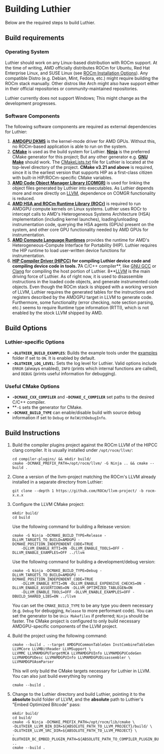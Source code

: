 # Building Luthier
Below are the required steps to build Luthier.
## Build requirements

### Operating System
Luthier should work on any Linux-based distribution with ROCm support. At the time of writing, AMD officially
distributes ROCm for Ubuntu, Red Hat Enterprise Linux, and SUSE Linux
(see [ROCm Installation Options](https://rocm.docs.amd.com/projects/install-on-linux/en/latest/tutorial/install-overview.html)).
Any compatible Distro (e.g. Debian, Mint, Fedora, etc.) might require building the ROCm stack manually.
Other distros like Arch might also have support either in their official repositories or community-maintained
repositories.

Luthier currently does not support Windows; This might change as the development progresses.

### Software Components
The following software components are required as external dependencies for Luthier:
1. **[AMDGPU DKMS](https://docs.amd.com/projects/install-on-linux/en/latest/how-to/native-install/ubuntu.html#register-kernel-mode-driver)**
is the kernel-mode driver for AMD GPUs. Without this, no ROCm-based application is able to run on the system.
2. **[CMake](https://cmake.org/)** is used as the build system for Luthier. **[Ninja](https://ninja-build.org/)**
is the preferred CMake generator for this project; But any other generator e.g. **[GNU Make](https://www.gnu.org/software/make/)**
should work. The [CMakeLists.txt](../CMakeLists.txt) file for Luthier is located at the top-level directory of the project.
**CMake v3.21 and above** is required, since it is the earliest version that supports HIP as a first-class citizen
with built-in HIP/ROCm-specific CMake variables.
3. **[AMD Code Object Manager Library (COMGR)](https://github.com/ROCm/llvm-project/tree/amd-staging/amd/comgr)** is used
for linking the object files generated by Luthier into executables. As Luthier depends more and more directly
on [LLVM](https://llvm.org/), dependence on COMGR functionality is reduced.
4. **[AMD HSA and ROCm Runtime Library (ROCr)](https://github.com/ROCm/ROCR-Runtime)** is required to run AMDGPU compute
kernels on Linux systems. Luthier uses ROCr to intercept calls to AMD's Heterogeneous Systems Architecture (HSA)
implementation (including kernel launches), loading/unloading instrumentation code,
querying the HSA agents (GPUs) present on the system, and other core GPU functionality needed by AMD GPUs for instrumentation.
5. **[AMD Compute Language Runtimes](https://github.com/ROCm/clr)** provides the runtime for AMD's
Heterogeneous-Compute Interface for Portability (HIP). Luthier requires the HIP runtime to load user-written device functions
for instrumentation.
6. **[HIP Compiler Driver (HIPCC)](https://github.com/ROCm/HIPCC) for compiling Luthier device code and compiling device code
in tools.
7**A C/C++ compiler**, like [GNU GCC](https://gcc.gnu.org/) or [Clang](https://clang.llvm.org/) for compiling the host
portion of Luthier.
8**[LLVM](https://llvm.org/) is the main driving force of Luthier. As of right now, it is used to disassemble
instructions in the loaded code objects, and generate instrumented code objects. Even though the ROCm stack is shipped with a
working version of LLVM, Luthier requires the generated tables for the instructions and registers described by the
AMDGPU target in LLVM to generate code.
Furthermore, some functionality (error checking, note section parsing, etc.) seems to require
Runtime type information (RTTI), which is not enabled by the stock LLVM shipped by AMD.

## Build Options

### Luthier-specific Options
- **```-DLUTHIER_BUILD_EXAMPLES```**: Builds the example tools under the [examples](../examples) folder if set to 
```ON```. It is enabled by default.
- **```-DLUTHIER_LOG_LEVEL```**: Sets the log level for Luthier. Valid options include ```ERROR``` (always enabled), 
```INFO``` (prints which internal functions are called), and ```DEBUG``` (prints useful information for debugging).

### Useful CMake Options
- **```-DCMAKE_CXX_COMPILER```** and **```-DCMAKE_C_COMPILER```** set paths to the desired C/C++ compiler.
- **```-G``` sets the generator for CMake.
- **```-DCMAKE_BUILD_TYPE```** can enable/disable build with source debug information if set to ```Debug``` or
```RelWithDebugInfo```.

## Build Instructions
1. Build the compiler plugins project against the ROCm LLVM of the HIPCC clang compiler. It is usually installed under
   `/opt/rocm/llvm/`:
    ```shell
   cd compiler-plugins/ && mkdir build/
   cmake -DCMAKE_PREFIX_PATH=/opt/rocm/llvm/ -G Ninja .. && cmake --build .
   ```

2. Clone a version of the llvm-project matching the ROCm's LLVM already installed in a separate directory from Luthier:
    ```shell
    git clone --depth 1 https://github.com/ROCm/llvm-project/ -b rocm-x.x.x
    ```

3. Configure the LLVM CMake project:
    ```shell
    mkdir build/
    cd build
    ```
    Use the following command for building a Release version:
    ```shell
    cmake -G Ninja -DCMAKE_BUILD_TYPE=Release -DLLVM_TARGETS_TO_BUILD=AMDGPU -DCMAKE_POSITION_INDEPENDENT_CODE=TRUE
        -DLLVM_ENABLE_RTTI=ON -DLLVM_ENABLE_TOOLS=OFF -DLLVM_ENABLE_EXAMPLES=OFF ../llvm
    ```
    Use the following command for building a development/debug version:
    ```shell
    cmake -G Ninja -DCMAKE_BUILD_TYPE=Debug -DLLVM_TARGETS_TO_BUILD=AMDGPU -DCMAKE_POSITION_INDEPENDENT_CODE=TRUE
        -DLLVM_ENABLE_RTTI=ON -DLLVM_ENABLE_EXPENSIVE_CHECKS=ON -DLLVM_ENABLE_ASSERTIONS=ON -DLLVM_OPTIMIZED_TABLEGEN=ON
        -DLLVM_ENABLE_TOOLS=OFF -DLLVM_ENABLE_EXAMPLES=OFF -DBUILD_SHARED_LIBS=ON ../llvm
    ```
    You can set the `CMAKE_BUILD_TYPE` to be any type you deem necessary (e.g. `Debug` for debugging, `Release` to more 
    performant code).
    You can set the generator to be `Unix Makefiles` if preferred; `Ninja` should be faster.
    The CMake project is configured to only build necessary AMDGPU-specific components of the LLVM project.
4. Build the project using the following command:
    ```shell
    cmake --build . --target AMDGPUCommonTableGen InstCombineTableGen LLVMCore LLVMBitReader LLVMSupport \
    LLVMMC LLVMAMDGPUTargetMCA LLVMAMDGPUInfo LLVMAMDGPUCodeGen LLVMAMDGPUDesc LLVMAMDGPUInfo LLVMAMDGPUDisassembler \
    LLVMAMDGPUAsmParser
    ```
    This will only build the CMake targets necessary for Luthier in LLVM. You can also just build everything by running
    ```shell
    cmake --build .
    ```
5. Change to the Luthier directory and build Luthier, pointing it to the **absolute** build folder of LLVM, and the 
   **absolute** path to Luthier's "Embed Optimized Bitcode" pass:
    ```shell
   mkdir build/
   cd build/
   cmake -G Ninja -DCMAKE_PREFIX_PATH=/opt/rocm/lib/cmake \
   -DLUTHIER_LLVM_BIN_DIR=${ABSOLUTE_PATH_TO_LLVM_PROJECT}/build/ \
   -DLUTHIER_LLVM_SRC_DIR=${ABSOLUTE_PATH_TO_LLVM_PROJECT} \
   -DLUTHIER_BC_EMBED_PLUGIN_PATH=${ABSOLUTE_PATH_TO_COMPILER_PLUGIN_BUILD}/luthier_embed_optimized_bc_plugin.so ..
   cmake --build .
   ```